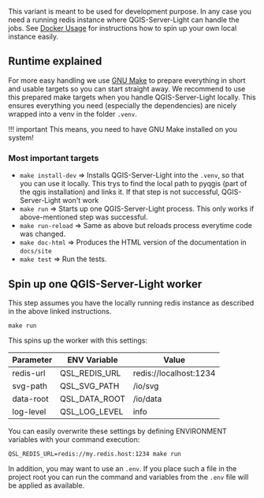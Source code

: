 This variant is meant to be used for development purpose. In any case you need a running redis
instance where QGIS-Server-Light can handle the jobs. See
[Docker Usage](usage.qsl.docker.md#spin-up-a-redis-instance) for instructions how to spin up your own local
instance easily.

## Runtime explained

For more easy handling we use [GNU Make](https://www.gnu.org/software/make/) to prepare everything in short
and usable targets so you can start straight away. We recommend to use this prepared make targets when you
handle QGIS-Server-Light locally. This ensures everything you need (especially the dependencies) are nicely
wrapped into a venv in the folder `.venv`.

!!! important
    This means, you need to have GNU Make installed on you system!

### Most important targets

- `make install-dev` => Installs QGIS-Server-Light into the `.venv`, so that you can use it locally. This
    trys to find the local path to pyqgis (part of the qgis installation) and links it. If that step is not
    successful, QGIS-Server-Light won't work
- `make run` => Starts up one QGIS-Server-Light process. This only works if above-mentioned step was
    successful.
- `make run-reload` => Same as above but reloads process everytime code was changed.
- `make doc-html` => Produces the HTML version of the documentation in `docs/site`
- `make test` => Run the tests.

## Spin up one QGIS-Server-Light worker

This step assumes you have the locally running redis instance as described in the above linked instructions.

```shell
make run
```

This spins up the worker with this settings:

| Parameter | ENV Variable | Value                  |
|-----------|--------------|------------------------|
| redis-url |      QSL_REDIS_URL        | redis://localhost:1234 |
| svg-path  |         QSL_SVG_PATH     | /io/svg                |
| data-root |       QSL_DATA_ROOT       | /io/data               |
| log-level |     QSL_LOG_LEVEL         | info                   |

You can easily overwrite these settings by defining ENVIRONMENT variables with your command execution:
```shell
QSL_REDIS_URL=redis://my.redis.host:1234 make run
```

In addition, you may want to use an `.env`. If you place such a file
in the project root you can run the command and variables from the `.env` file
will be applied as available.
